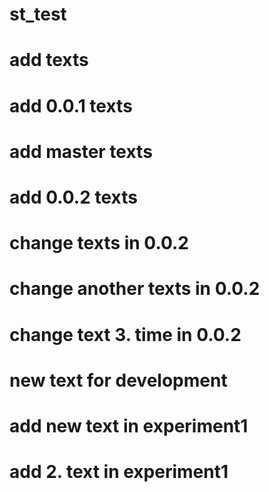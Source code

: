 # st_test

# add texts

# add 0.0.1 texts

# add master texts

# add 0.0.2 texts

# change texts in 0.0.2

# change another texts in 0.0.2

# change text 3. time in 0.0.2

# new text for development

# add new text in experiment1

# add 2. text in experiment1
